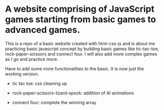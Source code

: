 # A website comprising of JavaScript games starting from basic games to advanced games.

This is a repo of a basic website created with html-css-js and is about me practicing basic javascript concept by building basic
games like tic-tac-toe, rock-paper-scissors and connect four. I will also add more complex games as I go and practice more.

Have to add some more functionalities to the basic. It is now just the working version.

* tic tac toe: css cleaning up

* rock-paper-scissors-lizard-spock: addition of AI animations

* connect four: complete the winning array  
